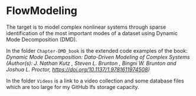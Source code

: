 # FlowModeling
The target is to model complex nonlinear systems through sparse identification of the most important modes of a dataset using Dynamic Mode Decomposition (DMD).

In the folder `Chapter-DMD_book` is the extended code examples of the book: _Dynamic Mode Decomposition: Data-Driven Modeling of Complex Systems (Author(s): J. Nathan Kutz , Steven L. Brunton , Bingni W. Brunton and Joshua L. Proctor, https://doi.org/10.1137/1.9781611974508)_

In the folder `Videos` is a link to a video collection and some database files which are too large for my GitHub lfs storage capacity. 
